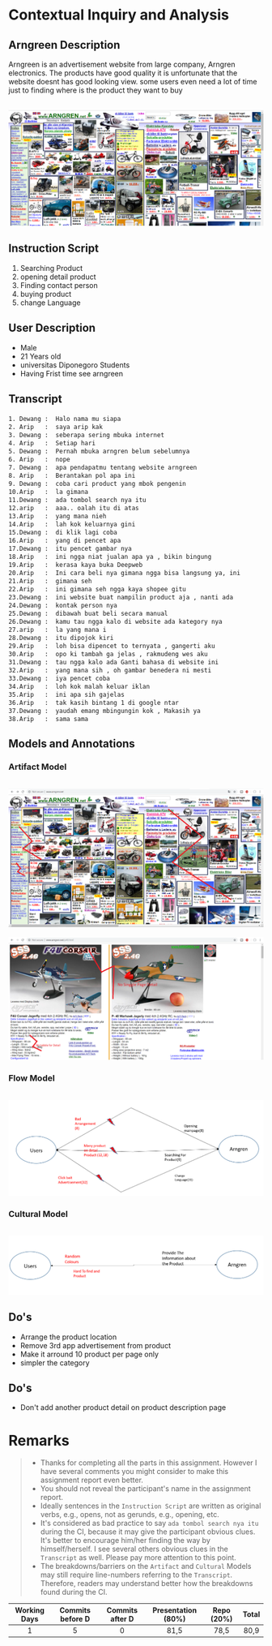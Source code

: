 # Contextual Inquiry and Analysis
## Arngreen Description

Arngreen is an advertisement website from large company, Arngren electronics. The products have good quality it is unfortunate that the website doesnt has good looking view. some users even need a lot of time just to finding where is the product they want to buy 

<br> ![Arngreen](asset/arngreen.png) <br>

## Instruction Script
1. Searching Product
2. opening detail product
3. Finding contact person
4. buying product
5. change Language

## User Description
- Male
- 21 Years old
- universitas Diponegoro Students
- Having Frist time see arngreen

## Transcript
```text
1. Dewang :  Halo nama mu siapa
2. Arip   :  saya arip kak
3. Dewang :  seberapa sering mbuka internet
4. Arip   :  Setiap hari
5. Dewang :  Pernah mbuka arngren belum sebelumnya
6. Arip   :  nope
7. Dewang :  apa pendapatmu tentang website arngreen
8. Arip   :  Berantakan pol apa ini
9. Dewang :  coba cari product yang mbok pengenin
10.Arip   :  la gimana
11.Dewang :  ada tombol search nya itu 
12.arip   :  aaa.. oalah itu di atas
13.Arip   :  yang mana nieh
14.Arip   :  lah kok keluarnya gini
15.Dewang :  di klik lagi coba
16.Arip   :  yang di pencet apa
17.Dewang :  itu pencet gambar nya
18.Arip   :  ini ngga niat jualan apa ya , bikin bingung 
19.Arip   :  kerasa kaya buka Deepweb 
20.Arip   :  Ini cara beli nya gimana ngga bisa langsung ya, ini 
21.Arip   :  gimana seh
22.Arip   :  ini gimana seh ngga kaya shopee gitu
23.Dewang :  ini website buat nampilin product aja , nanti ada 
24.Dewang :  kontak person nya       
25.Dewang :  dibawah buat beli secara manual
26.Dewang :  kamu tau ngga kalo di website ada kategory nya
27.arip   :  la yang mana i 
28.Dewang :  itu dipojok kiri
29.Arip   :  loh bisa dipencet to ternyata , gangerti aku
30.Arip   :  opo ki tambah ga jelas , rakmudeng wes aku
31.Dewang :  tau ngga kalo ada Ganti bahasa di website ini 
32.Arip   :  yang mana sih , oh gambar benedera ni mesti
33.Dewang :  iya pencet coba
34.Arip   :  loh kok malah keluar iklan
35.Arip   :  ini apa sih gajelas 
36.Arip   :  tak kasih bintang 1 di google ntar
37.Dewang :  yaudah emang mbingungin kok , Makasih ya
38.Arip   :  sama sama
``` 

## Models and Annotations
### Artifact Model
<br> ![Arngreen](asset/artifact1.png) <br>
<br> ![Arngreen](asset/artifact2.png) <br>
### Flow Model
<br> ![flow](asset/flowmodel.png) <br>
### Cultural Model
<br> ![cultural](asset/Culturalmodel.png) <br>
## Do's
- Arrange the product location
- Remove 3rd app advertisement from product
- Make it arround 10 product per page only
- simpler the category
## Do's
- Don't add another product detail on product description page

# Remarks
> * Thanks for completing all the parts in this assignment. However I have several comments you might consider to make this assignment report even better.
> * You should not reveal the participant's name in the assignment report.
> * Ideally sentences in the `Instruction Script` are written as original verbs, e.g., opens, not as gerunds, e.g., opening, etc.
> * It's considered as bad practice to say `ada tombol search nya itu` during the CI, because it may give the participant obvious clues. It's better to encourage him/her finding the way by himself/herself. I see several others obvious clues in the `Transcript` as well. Please pay more attention to this point.
> * The breakdowns/barriers on the `Artifact` and `Cultural` Models may still require line-numbers referring to the `Transcript`. Therefore, readers may understand better how the breakdowns found during the CI.

| Working Days | Commits before D | Commits after D | Presentation (80%) | Repo (20%) | Total |
|:------------:|:----------------:|:---------------:|:------------------:|:----------:|:-----:|
| 1            | 5                | 0               | 81,5               | 78,5       | 80,9  |
